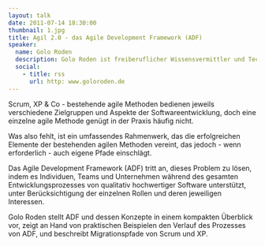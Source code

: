 ```yaml
---
layout: talk
date: 2011-07-14 18:30:00
thumbnail: 1.jpg
title: Agil 2.0 - das Agile Development Framework (ADF)
speaker:
  name: Golo Roden
  description: Golo Roden ist freiberuflicher Wissensvermittler und Technologieberater für .NET, Codequalität und agile Methoden. Zu diesen Themen berät er Firmen bei der Evaluierung, Erforschung und Verwendung geeigneter Technologien und Methoden. Darüber hinaus ist er journalistisch für Fachzeitschriften und als Referent und Content Manager für Konferenzen tätig. Für sein qualitativ hochwertiges Engagement in der Community wurde Golo von Microsoft als Most Valuable Professional (MVP) für C# ausgezeichnet.
  social:
    - title: rss
      url: http: www.goloroden.de
---
```

Scrum, XP & Co - bestehende agile Methoden bedienen jeweils verschiedene
Zielgruppen und Aspekte der Softwareentwicklung, doch eine einzelne agile
Methode genügt in der Praxis häufig nicht. 

Was also fehlt, ist ein umfassendes Rahmenwerk, das die erfolgreichen Elemente der bestehenden agilen Methoden vereint, das jedoch - wenn erforderlich - auch eigene Pfade einschlägt.

Das Agile Development Framework (ADF) tritt an, dieses Problem zu lösen, indem es Individuen, Teams und Unternehmen während des gesamten Entwicklungsprozesses von qualitativ hochwertiger Software unterstützt, unter Berücksichtigung der einzelnen Rollen und deren jeweiligen Interessen.

Golo Roden stellt ADF und dessen Konzepte in einem kompakten Überblick vor, zeigt an Hand von praktischen Beispielen den Verlauf des Prozesses von ADF, und beschreibt Migrationspfade von Scrum und XP.